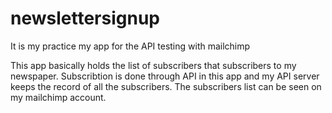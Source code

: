 # newslettersignup

It is my practice my app for the API testing with mailchimp

This app basically holds the list of subscribers that subscribers to my newspaper. 
Subscribtion is done through API in this app and my API server keeps the record of all the subscribers.
The subscribers list can be seen on my mailchimp account.

